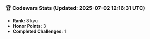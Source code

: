 ### 🏆 Codewars Stats (Updated: 2025-07-02 12:16:31 UTC)

- **Rank:** 8 kyu
- **Honor Points:** 3
- **Completed Challenges:** 1
